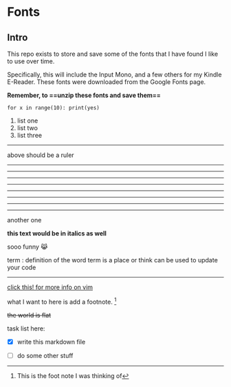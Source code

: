 # Fonts

## Intro
This repo exists to store and save some of the fonts that I have found I like
to use over time. 

Specifically, this will include the Input Mono, and a few others for my Kindle
E-Reader. These fonts were downloaded from the Google Fonts page.

**Remember, to ==unzip these fonts and save them==**

`for x in range(10):
    print(yes)`

1. list one
2. list two
3. list three

---

above should be a ruler

---
---
---
---
---
---
---
---
another one

__this text would be in italics as well__

sooo funny 😹

term
: definition of the word term is a place or think can be used to update your code


---

[click this! for more info on vim](https://www.google.com)

what I want to here is add a footnote. [^1]

~~the world is flat~~

task list here:
- [x] write this markdown file
- [ ] do some other stuff


[^1]: This is the foot note I was thinking of

